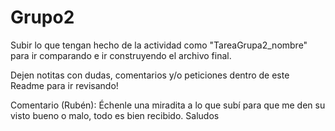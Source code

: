 # Grupo2

Subir lo que tengan hecho de la actividad como "TareaGrupa2_nombre" para ir comparando e ir construyendo el archivo final. 

Dejen notitas con dudas, comentarios y/o peticiones dentro de este Readme para ir revisando! 

Comentario (Rubén): Échenle una miradita a lo que subí para que me den su visto bueno o malo, todo es bien recibido. Saludos
